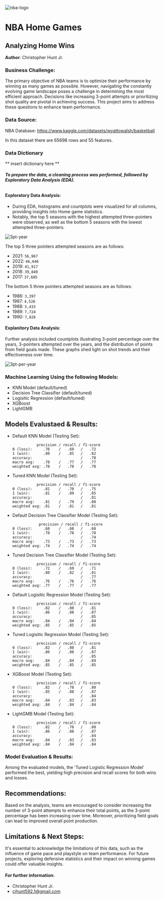 ![nba-logo](https://github.com/chrishunt11/Prediction-Of-Home-Wins/assets/123383359/585476e4-7dfd-4f3c-a530-c7ba8c322ee1)

# NBA Home Games
## Analyzing Home Wins

**Author**: Christopher Hunt Jr.


### Business Challenge:

The primary objective of NBA teams is to optimize their performance by winning as many games as possible. However, navigating the constantly evolving game landscape poses a challenge in determining the most efficient approach. Decisions like increasing 3-point attempts or prioritizing shot quality are pivotal in achieving success. This project aims to address these questions to enhance team performance.

### Data Source:

NBA Database: https://www.kaggle.com/datasets/wyattowalsh/basketball

In this dataset there are 65698 rows and 55 features.

### Data Dictionary

** insert dictionary here **

###### **To prepare the data, a cleaning process was performed, followed by Exploratory Data Analysis (EDA).**

#### Exploratory Data Analysis:


- During EDA, histograms and countplots were visualized for all columns, providing insights into Home game statistics. 
- Notably, the top 5 seasons with the highest attempted three-pointers were observed, as well as the bottom 5 seasons with the lowest attempted three-pointers.

![3pt-year](https://github.com/chrishunt11/Prediction-Of-Home-Wins/assets/123383359/012551ae-aa68-40a7-b848-3c11bc7ec00d)

The top 5 three pointers attempted seasons are as follows:

  - 2021:    `56,967`
  - 2022:    `46,646`
  - 2019:    `41,917`
  - 2018:    `39,849`
  - 2017:    `37,685`
  
The bottom 5 three pointers attempted seasons are as follows:

  - 1986:     `3,397`
  - 1987:     `4,526`
  - 1988:     `5,433`
  - 1989:     `7,724`
  - 1990:     `7,826`

#### Explanitory Data Analysis:

Further analysis included countplots illustrating 3-point percentage over the years, 3-pointers attempted over the years, and the distribution of points from field goals made. These graphs shed light on shot trends and their effectiveness over time.

![3pt-per-year](https://github.com/chrishunt11/Prediction-Of-Home-Wins/assets/123383359/ee440553-67a6-4bb5-887f-a2ce63687875)


### Machine Learning Using the following Models:
  - KNN Model (default/tuned)
  - Decision Tree Classifier (default/tuned)
  - Logisitic Regression (default/tuned)
  - XGBoost
  - LightGMB

## Models Evalustaed & Results:
  - Default KNN Model (Testing Set):
    
                   precision / recall / f1-score
        0 (loss):     .76    /   .69   /   .72
        1 (win):      .80    /   .85   /   .82
        accuracy:                      /   .78
        macro avg:    .78    /   .77   /   .77
        weighted avg: .78    /   .78   /   .78
  
  - Tuned KNN Model (Testing Set):
    
                   precision / recall / f1-score
        0 (loss):     .81    /   .70   /   .75
        1 (win):      .81    /   .89   /   .85
        accuracy:                      /   .81
        macro avg:    .81    /   .79   /   .80
        weighted avg: .81    /   .81   /   .81

  - Default Decision Tree Classifier Model (Testing Set):
    
                    precision / recall / f1-score
        0 (loss):     .68    /   .68   /   .68
        1 (win):      .78    /   .78   /   .78
        accuracy:                      /   .74
        macro avg:    .73    /   .73   /   .73
        weighted avg: .74    /   .74   /   .74

  - Tuned Decision Tree Classifier Model (Testing Set):
    
                   precision / recall / f1-score
        0 (loss):     .72    /   .69   /   .71
        1 (win):      .80    /   .82   /   .81
        accuracy:                      /   .77
        macro avg:    .76    /   .76   /   .76
        weighted avg: .77    /   .77   /   .77

  - Default Logisitic Regression Model (Testing Set):

                   precision / recall / f1-score
        0 (loss):     .82    /   .80   /   .81
        1 (win):      .86    /   .88   /   .87
        accuracy:                      /   .85
        macro avg:    .84    /   .84   /   .84
        weighted avg: .85    /   .85   /   .85

  - Tuned Logisitic Regression Model (Testing Set):

                   precision / recall / f1-score
        0 (loss):     .82    /   .80   /   .81
        1 (win):      .86    /   .88   /   .87
        accuracy:                      /   .85
        macro avg:    .84    /   .84   /   .84
        weighted avg: .85    /   .85   /   .85


  - XGBoost Model (Testing Set):
    
                   precision / recall / f1-score
        0 (loss):     .82    /   .78   /   .80
        1 (win):      .85    /   .88   /   .87
        accuracy:                      /   .84
        macro avg:    .84    /   .83   /   .83
        weighted avg: .84    /   .84   /   .84

  - LightGMB Model (Testing Set):

                   precision / recall / f1-score
        0 (loss):     .82    /   .78   /   .80
        1 (win):      .86    /   .88   /   .87
        accuracy:                      /   .84
        macro avg:    .84    /   .83   /   .83
        weighted avg: .84    /   .84   /   .84





### **Model Evaluation & Results:**

Among the evaluated models, the 'Tuned Logistic Regression Model' performed the best, yielding high precision and recall scores for both wins and losses.

## **Recommendations**:

Based on the analysis, teams are encouraged to consider increasing the number of 3-point attempts to enhance their total points, as the 3-point percentage has been increasing over time. Moreover, prioritizing field goals can lead to improved overall point production.

## Limitations & Next Steps:

It's essential to acknowledge the limitations of this data, such as the influence of game pace and playstyle on team performance. For future projects, exploring defensive statistics and their impact on winning games could offer valuable insights.

#### For further information:


- Christopher Hunt Jr.
- cjhunt592.1@gmail.com